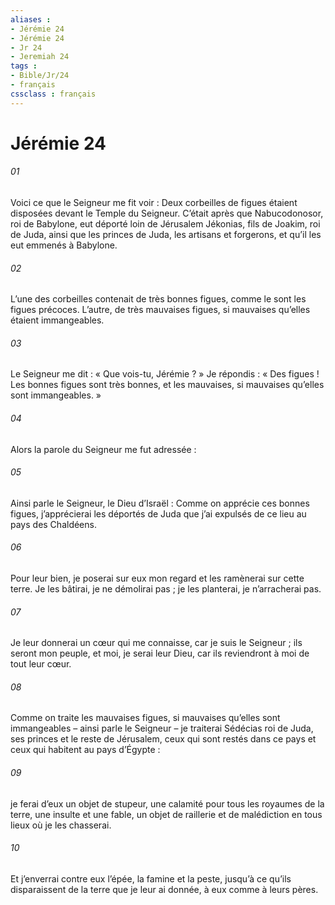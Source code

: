 ```yaml
---
aliases : 
- Jérémie 24
- Jérémie 24
- Jr 24
- Jeremiah 24
tags : 
- Bible/Jr/24
- français
cssclass : français
---
```


# Jérémie 24

###### 01
Voici ce que le Seigneur me fit voir : Deux corbeilles de figues étaient disposées devant le Temple du Seigneur. C’était après que Nabucodonosor, roi de Babylone, eut déporté loin de Jérusalem Jékonias, fils de Joakim, roi de Juda, ainsi que les princes de Juda, les artisans et forgerons, et qu’il les eut emmenés à Babylone.
###### 02
L’une des corbeilles contenait de très bonnes figues, comme le sont les figues précoces. L’autre, de très mauvaises figues, si mauvaises qu’elles étaient immangeables.
###### 03
Le Seigneur me dit : « Que vois-tu, Jérémie ? » Je répondis : « Des figues ! Les bonnes figues sont très bonnes, et les mauvaises, si mauvaises qu’elles sont immangeables. »
###### 04
Alors la parole du Seigneur me fut adressée :
###### 05
Ainsi parle le Seigneur, le Dieu d’Israël : Comme on apprécie ces bonnes figues, j’apprécierai les déportés de Juda que j’ai expulsés de ce lieu au pays des Chaldéens.
###### 06
Pour leur bien, je poserai sur eux mon regard et les ramènerai sur cette terre. Je les bâtirai, je ne démolirai pas ; je les planterai, je n’arracherai pas.
###### 07
Je leur donnerai un cœur qui me connaisse, car je suis le Seigneur ; ils seront mon peuple, et moi, je serai leur Dieu, car ils reviendront à moi de tout leur cœur.
###### 08
Comme on traite les mauvaises figues, si mauvaises qu’elles sont immangeables – ainsi parle le Seigneur – je traiterai Sédécias roi de Juda, ses princes et le reste de Jérusalem, ceux qui sont restés dans ce pays et ceux qui habitent au pays d’Égypte :
###### 09
je ferai d’eux un objet de stupeur, une calamité pour tous les royaumes de la terre, une insulte et une fable, un objet de raillerie et de malédiction en tous lieux où je les chasserai.
###### 10
Et j’enverrai contre eux l’épée, la famine et la peste, jusqu’à ce qu’ils disparaissent de la terre que je leur ai donnée, à eux comme à leurs pères.
